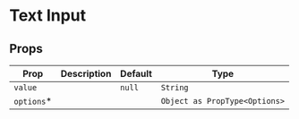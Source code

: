# Text Input

## Props
| Prop       | Description | Default | Type                          |
|------------|-------------|---------|-------------------------------|
| `value`    |             | `null`  | `String`                      |
| `options`* |             |         | `Object as PropType<Options>` |
